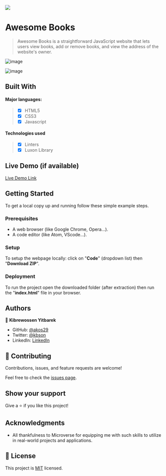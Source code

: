 ![](https://img.shields.io/badge/Microverse-blueviolet)

# Awesome Books

> Awesome Books is a straightforward JavaScript website that lets users view books, add or remove books, and view the address of the website's owner.

![image](https://user-images.githubusercontent.com/35809268/202762466-cfcca3b8-5941-4886-8173-2619565b8f94.png)

![image](https://user-images.githubusercontent.com/35809268/202763166-1cccbde4-3390-45ae-b619-f8581ac87074.png)


## Built With

#### Major languages:
>- [x] HTML5
>- [x] CSS3
>- [x] Javascript

#### Technologies used
>- [x] Linters
>- [x] Luxon Library

## Live Demo (if available)

[Live Demo Link](https://akos29.github.io/Awesome-Books-Using-ES6/)


## Getting Started

To get a local copy up and running follow these simple example steps.

### Prerequisites

- A web browser (like Google Chrome, Opera...).
- A code editor (like Atom, VScode...).

### Setup

To setup the webpage locally: click on "**Code**" (dropdown list) then "**Download ZIP**".

### Deployment

To run the project open the downloaded folder (after extraction) then run the "**index.html**" file in your browser.



## Authors

👤 **Kibrewossen Yitbarek**

- GitHub: [@akos29](https://github.com/akos29)
- Twitter: [@kbson](https://twitter.com/twitterhandle)
- LinkedIn: [LinkedIn](https://www.linkedin.com/in/kibrewossen-y-mekasha/)

## 🤝 Contributing

Contributions, issues, and feature requests are welcome!

Feel free to check the [issues page](../../issues/).

## Show your support

Give a ⭐️ if you like this project!

## Acknowledgments

- All thankfulness to Microverse for equipping me with such skills to utilize in real-world projects and applications. 

## 📝 License

This project is [MIT](./MIT.md) licensed.
